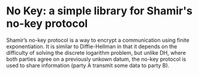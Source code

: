 # No Key: a simple library for Shamir's no-key protocol

Shamir’s no-key protocol is a way to encrypt a communication using finite exponentiation. It is similar to Diffie-Hellman in that it depends on the difficulty of solving the discrete logarithm problem, but unlike DH, where both parties agree on a previously unkown datum, the no-key protocol is used to share information (party A transmit some data to party B). 

